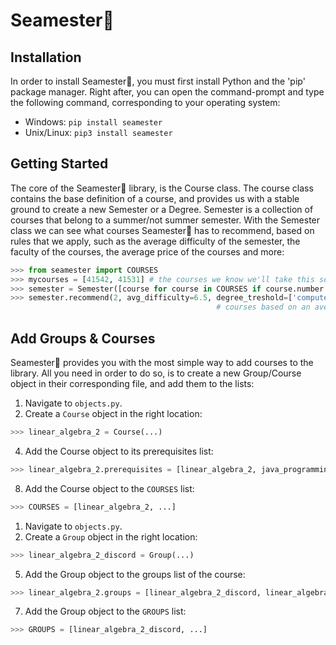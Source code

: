 # Seamester📖

## Installation
In order to install Seamester📖, you must first install Python and the 'pip' package manager. Right after, you can open the command-prompt and type the following command, corresponding to your operating system:

* Windows: ```pip install seamester```
* Unix/Linux: ```pip3 install seamester```

## Getting Started
The core of the Seamester📖 library, is the Course class. The course class contains the base definition of a course, and provides us with a stable ground to create a new Semester or a Degree. Semester is a collection of courses that belong to a summer/not summer semester. With the Semester class we can see what courses Seamester📖 has to recommend, based on rules that we apply, such as the average difficulty of the semester, the faculty of the courses, the average price of the courses and more:
```python
>>> from seamester import COURSES
>>> mycourses = [41542, 41531] # the courses we know we'll take this semester.
>>> semester = Semester([course for course in COURSES if course.number in mycourses], summer=False)
>>> semester.recommend(2, avg_difficulty=6.5, degree_treshold=['computer-science']) # a recommendation of 2 more 
                                              # courses based on an average difficulty of 6.5 or less.

```

## Add Groups & Courses
Seamester📖 provides you with the most simple way to add courses to the library. All you need in order to do so, is to create a new Group/Course object in their corresponding  file, and add them to the lists:
1. Navigate to ```objects.py```.
2. Create a ```Course``` object in the right location: 
```python 
>>> linear_algebra_2 = Course(...)
```
4. Add the Course object to its prerequisites list: 
```python
>>> linear_algebra_2.prerequisites = [linear_algebra_2, java_programming_2]
```
8. Add the Course object to the ```COURSES``` list: 
```python
>>> COURSES = [linear_algebra_2, ...]
```

1. Navigate to ```objects.py```.
3. Create a ```Group``` object in the right location:
```python
>>> linear_algebra_2_discord = Group(...)
```
5. Add the Group object to the groups list of the course: 
```python
>>> linear_algebra_2.groups = [linear_algebra_2_discord, linear_algebra_2_whatsapp]
```
7. Add the Group object to the ```GROUPS``` list: 
```python
>>> GROUPS = [linear_algebra_2_discord, ...]
```
